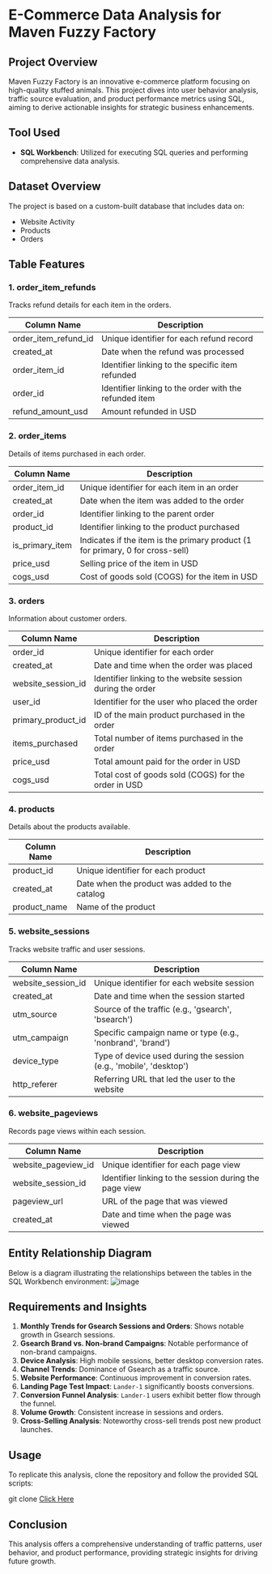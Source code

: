 # E-Commerce Data Analysis for Maven Fuzzy Factory

## Project Overview
 Maven Fuzzy Factory is an innovative e-commerce platform focusing on high-quality stuffed animals. This project dives into user behavior analysis, traffic source evaluation, and product performance metrics using SQL, aiming to derive actionable insights for strategic business enhancements.

## Tool Used
- **SQL Workbench**: Utilized for executing SQL queries and performing comprehensive data analysis.

## Dataset Overview
The project is based on a custom-built database that includes data on:
- Website Activity
- Products
- Orders

## Table Features

### 1. **order_item_refunds**
Tracks refund details for each item in the orders.

| Column Name         | Description                                      |
|---------------------|--------------------------------------------------|
| order_item_refund_id | Unique identifier for each refund record         |
| created_at          | Date when the refund was processed                |
| order_item_id       | Identifier linking to the specific item refunded  |
| order_id            | Identifier linking to the order with the refunded item |
| refund_amount_usd   | Amount refunded in USD                            |

### 2. **order_items**
Details of items purchased in each order.

| Column Name         | Description                                      |
|---------------------|--------------------------------------------------|
| order_item_id       | Unique identifier for each item in an order       |
| created_at          | Date when the item was added to the order         |
| order_id            | Identifier linking to the parent order            |
| product_id          | Identifier linking to the product purchased       |
| is_primary_item     | Indicates if the item is the primary product (1 for primary, 0 for cross-sell) |
| price_usd           | Selling price of the item in USD                  |
| cogs_usd            | Cost of goods sold (COGS) for the item in USD     |

### 3. **orders**
Information about customer orders.

| Column Name         | Description                                      |
|---------------------|--------------------------------------------------|
| order_id            | Unique identifier for each order                 |
| created_at          | Date and time when the order was placed           |
| website_session_id  | Identifier linking to the website session during the order |
| user_id             | Identifier for the user who placed the order      |
| primary_product_id  | ID of the main product purchased in the order     |
| items_purchased     | Total number of items purchased in the order      |
| price_usd           | Total amount paid for the order in USD            |
| cogs_usd            | Total cost of goods sold (COGS) for the order in USD |

### 4. **products**
Details about the products available.

| Column Name         | Description                                      |
|---------------------|--------------------------------------------------|
| product_id          | Unique identifier for each product                |
| created_at          | Date when the product was added to the catalog    |
| product_name        | Name of the product                               |

### 5. **website_sessions**
Tracks website traffic and user sessions.

| Column Name         | Description                                      |
|---------------------|--------------------------------------------------|
| website_session_id  | Unique identifier for each website session        |
| created_at          | Date and time when the session started            |
| utm_source          | Source of the traffic (e.g., 'gsearch', 'bsearch')|
| utm_campaign        | Specific campaign name or type (e.g., 'nonbrand', 'brand') |
| device_type         | Type of device used during the session (e.g., 'mobile', 'desktop') |
| http_referer        | Referring URL that led the user to the website    |

### 6. **website_pageviews**
Records page views within each session.

| Column Name         | Description                                      |
|---------------------|--------------------------------------------------|
| website_pageview_id | Unique identifier for each page view              |
| website_session_id  | Identifier linking to the session during the page view |
| pageview_url        | URL of the page that was viewed                   |
| created_at          | Date and time when the page was viewed            |


## Entity Relationship Diagram
Below is a diagram illustrating the relationships between the tables in the SQL Workbench environment:
![image](https://github.com/user-attachments/assets/7fcc3e16-32ba-4899-9a9e-61038dea1272)

## Requirements and Insights
1. **Monthly Trends for Gsearch Sessions and Orders**: Shows notable growth in Gsearch sessions.
2. **Gsearch Brand vs. Non-brand Campaigns**: Notable performance of non-brand campaigns.
3. **Device Analysis**: High mobile sessions, better desktop conversion rates.
4. **Channel Trends**: Dominance of Gsearch as a traffic source.
5. **Website Performance**: Continuous improvement in conversion rates.
6. **Landing Page Test Impact**: `Lander-1` significantly boosts conversions.
7. **Conversion Funnel Analysis**: `Lander-1` users exhibit better flow through the funnel.
8. **Volume Growth**: Consistent increase in sessions and orders.
9. **Cross-Selling Analysis**: Noteworthy cross-sell trends post new product launches.

## Usage
To replicate this analysis, clone the repository and follow the provided SQL scripts:

git clone [Click Here](https://github.com/Praveenmittakadapala8794/maven_fuzzy_factory.git)


## Conclusion
This analysis offers a comprehensive understanding of traffic patterns, user behavior, and product performance, providing strategic insights for driving future growth.


